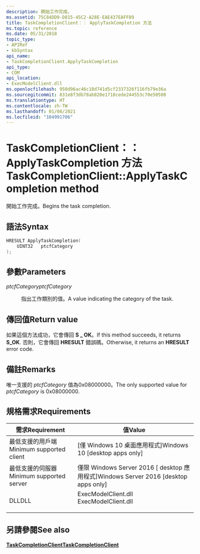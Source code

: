 ```yaml
---
description: 開始工作完成。
ms.assetid: 75C84DD9-D815-45C2-A28E-EAE437EAFF89
title: TaskCompletionClient：： ApplyTaskCompletion 方法
ms.topic: reference
ms.date: 05/31/2018
topic_type:
- APIRef
- kbSyntax
api_name:
- TaskCompletionClient.ApplyTaskCompletion
api_type:
- COM
api_location:
- ExecModelClient.dll
ms.openlocfilehash: 950d96ac46c18d741d5cf2337326f116fb79e36a
ms.sourcegitcommit: 831e8f3db78ab820e1710cede244553c70e50500
ms.translationtype: HT
ms.contentlocale: zh-TW
ms.lasthandoff: 01/08/2021
ms.locfileid: "104991706"
---
```

# <a name="taskcompletionclientapplytaskcompletion-method"></a><span data-ttu-id="12255-103">TaskCompletionClient：： ApplyTaskCompletion 方法</span><span class="sxs-lookup"><span data-stu-id="12255-103">TaskCompletionClient::ApplyTaskCompletion method</span></span>

<span data-ttu-id="12255-104">開始工作完成。</span><span class="sxs-lookup"><span data-stu-id="12255-104">Begins the task completion.</span></span>

## <a name="syntax"></a><span data-ttu-id="12255-105">語法</span><span class="sxs-lookup"><span data-stu-id="12255-105">Syntax</span></span>


```C++
HRESULT ApplyTaskCompletion(
    UINT32   ptcfCategory
);
```



## <a name="parameters"></a><span data-ttu-id="12255-106">參數</span><span class="sxs-lookup"><span data-stu-id="12255-106">Parameters</span></span>

<dl> <dt>

<span data-ttu-id="12255-107">*ptcfCategory*</span><span class="sxs-lookup"><span data-stu-id="12255-107">*ptcfCategory*</span></span> 
</dt> <dd>

<span data-ttu-id="12255-108">指出工作類別的值。</span><span class="sxs-lookup"><span data-stu-id="12255-108">A value indicating the category of the task.</span></span>

</dd> </dl>

## <a name="return-value"></a><span data-ttu-id="12255-109">傳回值</span><span class="sxs-lookup"><span data-stu-id="12255-109">Return value</span></span>

<span data-ttu-id="12255-110">如果這個方法成功，它會傳回 **S \_ OK**。</span><span class="sxs-lookup"><span data-stu-id="12255-110">If this method succeeds, it returns **S\_OK**.</span></span> <span data-ttu-id="12255-111">否則，它會傳回 **HRESULT** 錯誤碼。</span><span class="sxs-lookup"><span data-stu-id="12255-111">Otherwise, it returns an **HRESULT** error code.</span></span>

## <a name="remarks"></a><span data-ttu-id="12255-112">備註</span><span class="sxs-lookup"><span data-stu-id="12255-112">Remarks</span></span>

<span data-ttu-id="12255-113">唯一支援的 *ptcfCategory* 值為0x08000000。</span><span class="sxs-lookup"><span data-stu-id="12255-113">The only supported value for *ptcfCategory* is 0x08000000.</span></span>

## <a name="requirements"></a><span data-ttu-id="12255-114">規格需求</span><span class="sxs-lookup"><span data-stu-id="12255-114">Requirements</span></span>



| <span data-ttu-id="12255-115">需求</span><span class="sxs-lookup"><span data-stu-id="12255-115">Requirement</span></span> | <span data-ttu-id="12255-116">值</span><span class="sxs-lookup"><span data-stu-id="12255-116">Value</span></span> |
|-------------------------------------|------------------------------------------------------------------------------------------------|
| <span data-ttu-id="12255-117">最低支援的用戶端</span><span class="sxs-lookup"><span data-stu-id="12255-117">Minimum supported client</span></span><br/> | <span data-ttu-id="12255-118">\[僅 Windows 10 桌面應用程式\]</span><span class="sxs-lookup"><span data-stu-id="12255-118">Windows 10 \[desktop apps only\]</span></span><br/>                                                    |
| <span data-ttu-id="12255-119">最低支援的伺服器</span><span class="sxs-lookup"><span data-stu-id="12255-119">Minimum supported server</span></span><br/> | <span data-ttu-id="12255-120">僅限 Windows Server 2016 \[ desktop 應用程式\]</span><span class="sxs-lookup"><span data-stu-id="12255-120">Windows Server 2016 \[desktop apps only\]</span></span><br/>                                           |
| <span data-ttu-id="12255-121">DLL</span><span class="sxs-lookup"><span data-stu-id="12255-121">DLL</span></span><br/>                      | <dl> <span data-ttu-id="12255-122"><dt>ExecModelClient.dll</dt></span><span class="sxs-lookup"><span data-stu-id="12255-122"><dt>ExecModelClient.dll</dt></span></span> </dl> |



## <a name="see-also"></a><span data-ttu-id="12255-123">另請參閱</span><span class="sxs-lookup"><span data-stu-id="12255-123">See also</span></span>

<dl> <dt>

[<span data-ttu-id="12255-124">**TaskCompletionClient**</span><span class="sxs-lookup"><span data-stu-id="12255-124">**TaskCompletionClient**</span></span>](taskcompletionclient.md)
</dt> </dl>

 

 




